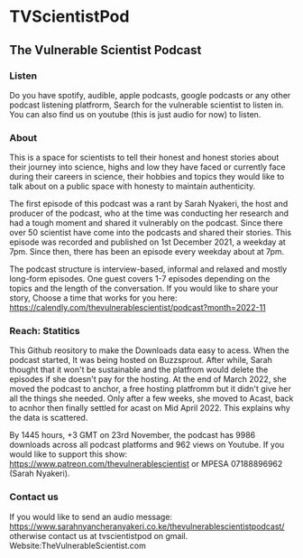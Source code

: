 # TVScientistPod
## The Vulnerable Scientist Podcast

### Listen
Do you have spotify, audible, apple podcasts, google podcasts or any other podcast listening platfrorm, Search for the vulnerable scientist to listen in. You can also find us on youtube (this is just audio for now) to listen.

### About

This is a space for scientists to tell their honest and honest stories about their journey into science, highs and low they have faced or currently face during their careers in science, their hobbies and topics they would like to talk about on a public space with honesty to maintain authenticity.

The first episode of this podcast was a rant by Sarah Nyakeri, the host and producer of the podcast, who at the time was conducting her research and had a tough moment and shared it vulnerably on the podcast. Since there over 50 scientist have come into the podcasts and shared their stories. This episode was recorded and published on 1st December 2021, a weekday at 7pm. Since then, there has been an episode every weekday about at 7pm.

The podcast structure is interview-based, informal and relaxed and mostly long-form episodes. One guest covers 1-7 episodes depending on the topics and the length of the conversation. If you would like to share your story, Choose a time that works for you here: https://calendly.com/thevulnerablescientist/podcast?month=2022-11

### Reach: Statitics

This Github reository to make the Downloads data easy to acess. When the podcast started, It was being hosted on Buzzsprout. After while, Sarah thought that it won't be sustainable and the platfrom would delete the episodes if she doesn't pay for the hosting. At the end of March 2022, she moved the podcast to anchor, a free hosting platfromm but it didn't give her all the things she needed. Only after a few weeks, she moved to Acast, back to acnhor then finally settled for acast on Mid April 2022. This explains why the data is scattered.

By 1445 hours, +3 GMT on 23rd November,  the podcast has 9986 downloads across all podcast platforms and 962 views on Youtube. If you would like to support this show: https://www.patreon.com/thevulnerablescientist or MPESA 07188896962 (Sarah Nyakeri). 

### Contact us

If you would like to send an audio message: https://www.sarahnyancheranyakeri.co.ke/thevulnerablescientistpodcast/ otherwise contact us at tvscientistpod on gmail. 
Website:TheVulnerableScientist.com

